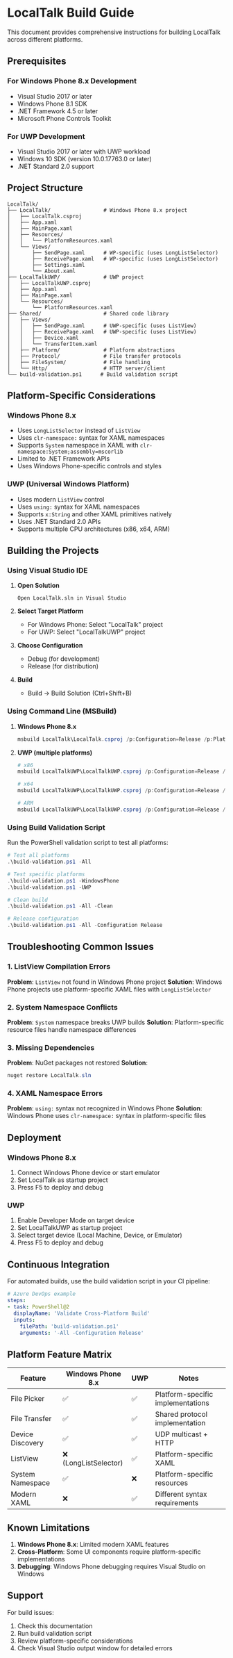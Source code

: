 # LocalTalk Build Guide

This document provides comprehensive instructions for building LocalTalk across different platforms.

## Prerequisites

### For Windows Phone 8.x Development
- Visual Studio 2017 or later
- Windows Phone 8.1 SDK
- .NET Framework 4.5 or later
- Microsoft Phone Controls Toolkit

### For UWP Development
- Visual Studio 2017 or later with UWP workload
- Windows 10 SDK (version 10.0.17763.0 or later)
- .NET Standard 2.0 support

## Project Structure

```
LocalTalk/
├── LocalTalk/                 # Windows Phone 8.x project
│   ├── LocalTalk.csproj
│   ├── App.xaml
│   ├── MainPage.xaml
│   ├── Resources/
│   │   └── PlatformResources.xaml
│   └── Views/
│       ├── SendPage.xaml      # WP-specific (uses LongListSelector)
│       ├── ReceivePage.xaml   # WP-specific (uses LongListSelector)
│       ├── Settings.xaml
│       └── About.xaml
├── LocalTalkUWP/              # UWP project
│   ├── LocalTalkUWP.csproj
│   ├── App.xaml
│   ├── MainPage.xaml
│   └── Resources/
│       └── PlatformResources.xaml
├── Shared/                    # Shared code library
│   ├── Views/
│   │   ├── SendPage.xaml      # UWP-specific (uses ListView)
│   │   ├── ReceivePage.xaml   # UWP-specific (uses ListView)
│   │   ├── Device.xaml
│   │   └── TransferItem.xaml
│   ├── Platform/              # Platform abstractions
│   ├── Protocol/              # File transfer protocols
│   ├── FileSystem/            # File handling
│   └── Http/                  # HTTP server/client
└── build-validation.ps1      # Build validation script
```

## Platform-Specific Considerations

### Windows Phone 8.x
- Uses `LongListSelector` instead of `ListView`
- Uses `clr-namespace:` syntax for XAML namespaces
- Supports `System` namespace in XAML with `clr-namespace:System;assembly=mscorlib`
- Limited to .NET Framework APIs
- Uses Windows Phone-specific controls and styles

### UWP (Universal Windows Platform)
- Uses modern `ListView` control
- Uses `using:` syntax for XAML namespaces
- Supports `x:String` and other XAML primitives natively
- Uses .NET Standard 2.0 APIs
- Supports multiple CPU architectures (x86, x64, ARM)

## Building the Projects

### Using Visual Studio IDE

1. **Open Solution**
   ```
   Open LocalTalk.sln in Visual Studio
   ```

2. **Select Target Platform**
   - For Windows Phone: Select "LocalTalk" project
   - For UWP: Select "LocalTalkUWP" project

3. **Choose Configuration**
   - Debug (for development)
   - Release (for distribution)

4. **Build**
   - Build → Build Solution (Ctrl+Shift+B)

### Using Command Line (MSBuild)

1. **Windows Phone 8.x**
   ```powershell
   msbuild LocalTalk\LocalTalk.csproj /p:Configuration=Release /p:Platform="Any CPU"
   ```

2. **UWP (multiple platforms)**
   ```powershell
   # x86
   msbuild LocalTalkUWP\LocalTalkUWP.csproj /p:Configuration=Release /p:Platform=x86
   
   # x64
   msbuild LocalTalkUWP\LocalTalkUWP.csproj /p:Configuration=Release /p:Platform=x64
   
   # ARM
   msbuild LocalTalkUWP\LocalTalkUWP.csproj /p:Configuration=Release /p:Platform=ARM
   ```

### Using Build Validation Script

Run the PowerShell validation script to test all platforms:

```powershell
# Test all platforms
.\build-validation.ps1 -All

# Test specific platforms
.\build-validation.ps1 -WindowsPhone
.\build-validation.ps1 -UWP

# Clean build
.\build-validation.ps1 -All -Clean

# Release configuration
.\build-validation.ps1 -All -Configuration Release
```

## Troubleshooting Common Issues

### 1. ListView Compilation Errors
**Problem**: `ListView` not found in Windows Phone project
**Solution**: Windows Phone projects use platform-specific XAML files with `LongListSelector`

### 2. System Namespace Conflicts
**Problem**: `System` namespace breaks UWP builds
**Solution**: Platform-specific resource files handle namespace differences

### 3. Missing Dependencies
**Problem**: NuGet packages not restored
**Solution**: 
```powershell
nuget restore LocalTalk.sln
```

### 4. XAML Namespace Errors
**Problem**: `using:` syntax not recognized in Windows Phone
**Solution**: Windows Phone uses `clr-namespace:` syntax in platform-specific files

## Deployment

### Windows Phone 8.x
1. Connect Windows Phone device or start emulator
2. Set LocalTalk as startup project
3. Press F5 to deploy and debug

### UWP
1. Enable Developer Mode on target device
2. Set LocalTalkUWP as startup project
3. Select target device (Local Machine, Device, or Emulator)
4. Press F5 to deploy and debug

## Continuous Integration

For automated builds, use the build validation script in your CI pipeline:

```yaml
# Azure DevOps example
steps:
- task: PowerShell@2
  displayName: 'Validate Cross-Platform Build'
  inputs:
    filePath: 'build-validation.ps1'
    arguments: '-All -Configuration Release'
```

## Platform Feature Matrix

| Feature | Windows Phone 8.x | UWP | Notes |
|---------|-------------------|-----|-------|
| File Picker | ✅ | ✅ | Platform-specific implementations |
| File Transfer | ✅ | ✅ | Shared protocol implementation |
| Device Discovery | ✅ | ✅ | UDP multicast + HTTP |
| ListView | ❌ (LongListSelector) | ✅ | Platform-specific XAML |
| System Namespace | ✅ | ❌ | Platform-specific resources |
| Modern XAML | ❌ | ✅ | Different syntax requirements |

## Known Limitations

1. **Windows Phone 8.x**: Limited modern XAML features
2. **Cross-Platform**: Some UI components require platform-specific implementations
3. **Debugging**: Windows Phone debugging requires Visual Studio on Windows

## Support

For build issues:
1. Check this documentation
2. Run build validation script
3. Review platform-specific considerations
4. Check Visual Studio output window for detailed errors
